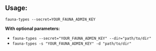 ## Usage:
`fauna-types --secret=YOUR_FAUNA_ADMIN_KEY`

**With optional parameters:**
 *   `fauna-types --secret="YOUR_FAUNA_ADMIN_KEY" --dir="path/to/dir"`
 *   `fauna-types -s "YOUR_FAUNA_ADMIN_KEY" -d "path/to/dir"` 